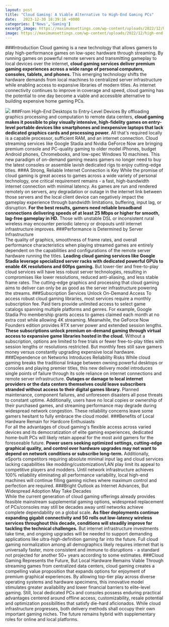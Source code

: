 ```yaml
---
layout: post
title: "Cloud Gaming: A Viable Alternative to High-End Gaming PCs"
date:   2023-12-30 18:39:16 +0000
categories: ['News','Gaming']
excerpt_image: https://maximumsettings.com/wp-content/uploads/2022/12/high-end-gaming-system-scaled.jpg
image: https://maximumsettings.com/wp-content/uploads/2022/12/high-end-gaming-system-scaled.jpg
---
```


###Introduction
Cloud gaming is a new technology that allows gamers to play high-performance games on low-spec hardware through streaming. By running games on powerful remote servers and transmitting gameplay to local devices over the internet, **cloud gaming services deliver premium gaming experiences across a wide range of personal computers, consoles, tablets, and phones.** This emerging technology shifts the hardware demands from local machines to centralized server infrastructure while enabling access to expansive libraries of modern titles. As internet connectivity continues to improve in coverage and speed, cloud gaming has the potential to one day become a viable and accessible alternative to building expensive home gaming PCs.

![](https://maximumsettings.com/wp-content/uploads/2022/12/high-end-gaming-system-scaled.jpg)
###From High-End Desktops to Entry-Level Devices 
By offloading graphics processing and computation to remote data centers, **cloud gaming makes it possible to play visually intensive, high-fidelity games on entry-level portable devices like smartphones and inexpensive laptops that lack dedicated graphics cards and processing power.** All that's required locally is a capable processor, sufficient RAM, and an internet connection. Cloud streaming services like Google Stadia and Nvidia GeForce Now are bringing premium console and PC-quality gaming to older model iPhones, budget Android phones, Chromebooks, and low-spec Windows 10 machines. This new paradigm of on-demand gaming means gamers no longer need to buy the latest consoles or assemble lavish dedicated rigs to enjoy cutting-edge titles.
###A Strong, Reliable Internet Connection is Key
While the promise of cloud gaming is great access to games across a wide variety of personal technology, one critical requirement remains - a fast, high-bandwidth internet connection with minimal latency. As games are run and rendered remotely on servers, any degradation or outage in the internet link between those servers and the local client device can negatively impact the gameplay experience through bandwidth limitations, buffering, input lag, or disruption. **For the best results, gamers need reliable broadband connections delivering speeds of at least 25 Mbps or higher for smooth, lag-free gameplay in HD.** Those with unstable DSL or inconsistent rural wireless may encounter periodic latency or dropouts until internet infrastructure improves.
###Performance is Determined by Server Infrastructure  
The quality of graphics, smoothness of frame rates, and overall performance characteristics when playing streamed games are entirely dependent on the capabilities and configurations of the remote server hardware running the titles. **Leading cloud gaming services like Google Stadia leverage specialized server racks with dedicated powerful GPUs to enable 4K resolutions and 60fps gaming.** But lower-tier and free-to-play cloud services will have less robust server technologies, resulting in compromises like lower resolutions, reduced anti-aliasing, and less stable frame rates. The cutting-edge graphics and processing that cloud gaming aims to deliver can only be as good as the server infrastructure powering the streams.
###Subscription Services Unlock On-Demand Access
To access robust cloud gaming libraries, most services require a monthly subscription fee. Paid tiers provide unlimited access to select game catalogs spanning multiple platforms and genres. For example, Google Stadia Pro membership grants access to games claimed each month at no extra cost while allowing 4K streaming. Meanwhile, the GeForce Now Founders edition provides RTX server power and extended session lengths. **These subscriptions unlock premium on-demand gaming through virtual access to expansive game libraries hosted in the cloud.** Without a subscription, options are limited to free trials or fewer free-to-play titles with session lengths or resolutions restricted. But monthly fees still save gamers money versus constantly upgrading expensive local hardware. 
###Dependence on Networks Introduces Reliability Risks
While cloud gaming breaks the traditional linkage between owning powerful desktops or consoles and playing premier titles, this new delivery model introduces single points of failure through its sole reliance on internet connections and remote server infrastructure. **Outages or damage to local internet providers or the data centers themselves could leave subscribers stranded without access to their digital games library.** Planned maintenance, component failures, and unforeseen disasters all pose threats to constant uptime. Additionally, users have no local copies or ownership of their purchased games, and streaming performance may degrade during widespread network congestion. These reliability concerns leave some gamers hesitant to fully embrace the cloud model.
###Benefits of Local Hardware Remain for Hardcore Enthusiasts  
For all the advantages of cloud gaming's flexible access across varied devices and its democratization of elite gaming experiences, dedicated home-built PCs will likely retain appeal for the most avid gamers for the foreseeable future. **Power users seeking optimized settings, cutting-edge graphical quality, and control over hardware upgrades may not want to depend on network conditions or subscribe long-term.** Additionally, eSports competitors requiring absolute minimal input lag and cloud services lacking capabilities like modding/customization/LAN play limit its appeal to competitive players and modders. Until network infrastructure achieves 100% reliability eliminating all performance variability, local high-end machines will continue filling gaming niches where maximum control and perfection are required.
###Bright Outlook as Internet Advances, But Widespread Adoption May Take Decades    
While the current generation of cloud gaming offerings already provides feasible mainstream supplemental gaming options, widespread replacement of PCs/consoles may still be decades away until networks achieve complete dependability on a global scale. **As fiber deployments continue expanding gigabit connectivity and 5G rolls out low-latency wireless services throughout this decade, conditions will steadily improve for tackling the technical challenges.** But internet infrastructure investments take time, and ongoing upgrades will be needed to support demanding applications like ultra-high-definition gaming far into the future. Full cloud gaming normalization among all demographics likely requires internet that is universally faster, more consistent and immune to disruptions - a standard not projected for another 50+ years according to some estimates.
###Cloud Gaming Represents the Future, But Local Hardware Remains Viable
Through streaming games from centralized data centers, cloud gaming creates a compelling value proposition that expands options for enjoyment of premium graphical experiences. By allowing top-tier play across diverse operating systems and hardware specimens, this innovative model stimulates greater availability and lower financial barriers to elite-level gaming. Still, local dedicated PCs and consoles possess enduring practical advantages centered around offline access, customizability, resale potential and optimization possibilities that satisfy die-hard aficionados. While cloud infrastructure progresses, both delivery methods shall occupy their own important gaming niches. The future remains hybrid with supplementary roles for online and local platforms.